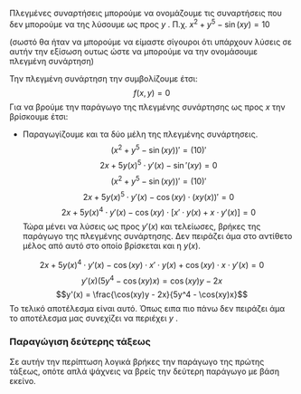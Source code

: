 
Πλεγμένες συναρτήσεις μπορούμε να ονομάζουμε τις συναρτήσεις που δεν μπορούμε να της λύσουμε ως προς $y$ . Π.χ. $x^2 + y^5 - \sin(xy) = 10$

(σωστό θα ήταν να μπορούμε να είμαστε σίγουροι ότι υπάρχουν λύσεις σε αυτήν την εξίσωση ουτως ώστε να μπορούμε να την ονομάσουμε πλεγμένη συνάρτηση)

Την πλεγμένη συνάρτηση την συμβολίζουμε έτσι:
$$f(x,y) = 0$$
Για να βρούμε την παράγωγο της πλεγμένης συνάρτησης ως προς $x$ την βρίσκουμε έτσι:

- Παραγωγίζουμε και τα δύο μέλη της πλεγμένης συνάρτησεις.
$$(x^2 + y^5 - \sin(xy))'= (10)'$$$$2x + 5y(x)^5\cdot y'(x) - \sin'(xy)= 0$$$$(x^2 + y^5 - \sin(xy))'= (10)'$$$$2x + 5y(x)^5\cdot y'(x) - \cos(xy)\cdot(xy(x))'= 0$$$$2x + 5y(x)^4\cdot y'(x) - \cos(xy)\cdot[x'\cdot y(x)+x\cdot y'(x)]= 0$$
Τώρα μένει να λύσεις ως προς $y'(x)$ και τελείωσες, βρήκες της παράγωγο της πλεγμένης συνάρτησης. Δεν πειράζει άμα στο αντίθετο μέλος από αυτό στο οποίο βρίσκεται και η $y(x)$.

$$2x + 5y(x)^4\cdot y'(x) - \cos(xy)\cdot x'\cdot y(x)+ \cos(xy)\cdot x\cdot y'(x)= 0$$
$$y'(x)(5y^4 - \cos(xy)x) = \cos(xy)y - 2x$$
$$y'(x) = \frac{\cos(xy)y - 2x}{5y^4 - \cos(xy)x}$$
Το τελικό αποτέλεσμα είναι αυτό. Όπως ειπα πιο πάνω δεν πειράζει άμα το αποτέλεσμα μας συνεχίζει να περιέχει $y$ .

### Παραγώγιση δεύτερης τάξεως
Σε αυτήν την περίπτωση λογικά βρήκες την παράγωγο της πρώτης τάξεως, οπότε απλά ψάχνεις να βρείς την δεύτερη παράγωγο με βάση εκείνο.